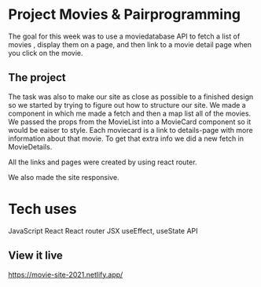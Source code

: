 # Project Movies & Pairprogramming

The goal for this week was to use a moviedatabase API to fetch a list of movies , display them on a page, and then link to a movie detail page when you click on the movie.

## The project

The task was also to make our site as close as possible to a finished design so we started by trying to figure out how to structure our site.
We made a component in which me made a fetch and then a map list all of the movies. We passed the props from the MovieList into a MovieCard component so it
would be eaiser to style. Each moviecard is a link to details-page with more information about that movie. To get that extra info we did a new fetch in MovieDetails.

All the links and pages were created by using react router.

We also made the site responsive.

# Tech uses
JavaScript
React
React router
JSX
useEffect, useState
API

## View it live

https://movie-site-2021.netlify.app/
